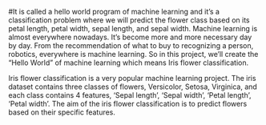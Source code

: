 #It is called a hello world program of machine learning and it’s a classification problem where we will predict the flower class based on its petal length, petal width, sepal length, and sepal width. Machine learning is almost everywhere nowadays. It’s become more and more necessary day by day. From the recommendation of what to buy to recognizing a person, robotics, everywhere is machine learning. So in this project, we’ll create the “Hello World” of machine learning which means Iris flower classification.

Iris flower classification is a very popular machine learning project. The iris dataset contains three classes of flowers, Versicolor, Setosa, Virginica, and each class contains 4 features, ‘Sepal length’, ‘Sepal width’, ‘Petal length’, ‘Petal width’. The aim of the iris flower classification is to predict flowers based on their specific features.
